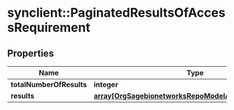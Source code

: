 # synclient::PaginatedResultsOfAccessRequirement


## Properties
Name | Type | Description | Notes
------------ | ------------- | ------------- | -------------
**totalNumberOfResults** | **integer** |  | [optional] 
**results** | [**array[OrgSagebionetworksRepoModelAccessRequirement]**](org.sagebionetworks.repo.model.AccessRequirement.md) |  | [optional] 


